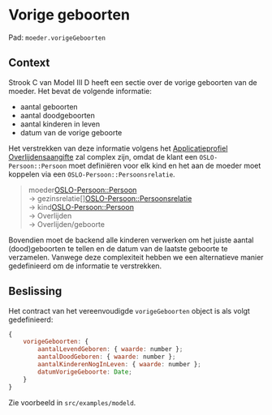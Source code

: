 # Vorige geboorten

Pad: `moeder.vorigeGeboorten`

## Context

Strook C van Model III D heeft een sectie over de vorige geboorten van de moeder. Het bevat de volgende informatie:
- aantal geboorten
- aantal doodgeboorten
- aantal kinderen in leven
- datum van de vorige geboorte

Het verstrekken van deze informatie volgens het [Applicatieprofiel Overlijdensaangifte](https://data.vlaanderen.be/doc/applicatieprofiel/overlijdensaangifte)
zal complex zijn, omdat de klant een `OSLO-Persoon::Persoon` moet definiëren voor elk kind en het aan de moeder moet koppelen via een `OSLO-Persoon::Persoonsrelatie`.

> moeder<OSLO-Persoon::Persoon>   
> → gezinsrelatie[]<OSLO-Persoon::Persoonsrelatie>    
> → kind<OSLO-Persoon::Persoon>   
> → Overlijden<Persoonsgebeurtenis>  
> → Overlijden/geboorte<Persoonsgebeurtenis>

Bovendien moet de backend alle kinderen verwerken om het juiste aantal (dood)geboorten te tellen en de datum van de laatste geboorte te verzamelen.
Vanwege deze complexiteit hebben we een alternatieve manier gedefinieerd om de informatie te verstrekken.

## Beslissing

Het contract van het vereenvoudigde `vorigeGeboorten` object is als volgt gedefinieerd:

```js
{
    vorigeGeboorten: {
        aantalLevendGeboren: { waarde: number };
        aantalDoodGeboren: { waarde: number };
        aantalKinderenNogInLeven: { waarde: number };
        datumVorigeGeboorte: Date;
    }
}
```

Zie voorbeeld in `src/examples/modeld`.
